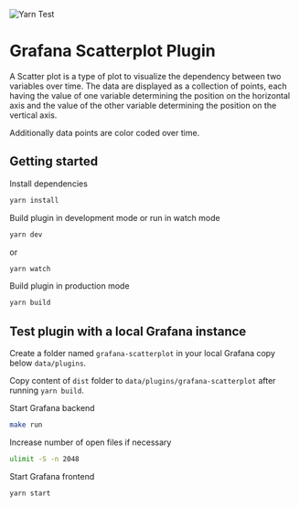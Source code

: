 ![Yarn Test](https://github.com/twei55/grafana-scatterplot/workflows/Yarn%20Test/badge.svg?branch=master)

# Grafana Scatterplot Plugin

A Scatter plot is a type of plot to visualize the dependency between two variables over time. The data are displayed as a collection of points, 
each having the value of one variable determining the position on the horizontal axis and the value of the other variable determining the position on the vertical axis.

Additionally data points are color coded over time.

## Getting started

Install dependencies

```BASH
yarn install
```

Build plugin in development mode or run in watch mode

```BASH
yarn dev
```
or

```BASH
yarn watch
```

Build plugin in production mode

```BASH
yarn build
```

## Test plugin with a local Grafana instance

Create a folder named `grafana-scatterplot` in your local Grafana copy below `data/plugins`.

Copy content of `dist` folder to `data/plugins/grafana-scatterplot` after running `yarn build`.

Start Grafana backend

```BASH
make run
```

Increase number of open files if necessary

```BASH
ulimit -S -n 2048
```

Start Grafana frontend

```BASH
yarn start
```
